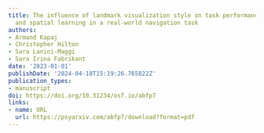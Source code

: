 ```yaml
---
title: The influence of landmark visualization style on task performance, visual attention,
  and spatial learning in a real-world navigation task
authors:
- Armand Kapaj
- Christopher Hilton
- Sara Lanini-Maggi
- Sara Irina Fabrikant
date: '2023-01-01'
publishDate: '2024-04-18T15:19:26.765822Z'
publication_types:
- manuscript
doi: https://doi.org/10.31234/osf.io/abfp7
links:
- name: URL
  url: https://psyarxiv.com/abfp7/download?format=pdf
---
```

